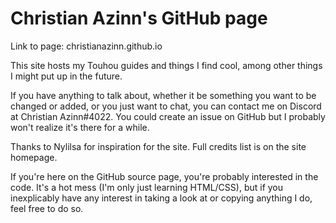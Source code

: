# Christian Azinn's GitHub page

Link to page: christianazinn.github.io

This site hosts my Touhou guides and things I find cool, among other things I might put up in the future.

If you have anything to talk about, whether it be something you want to be changed or added, or you just want to chat, you can contact me on Discord at Christian Azinn#4022. You could create an issue on GitHub but I probably won't realize it's there for a while.

Thanks to Nylilsa for inspiration for the site. Full credits list is on the site homepage.

If you're here on the GitHub source page, you're probably interested in the code. It's a hot mess (I'm only just learning HTML/CSS), but if you inexplicably have any interest in taking a look at or copying anything I do, feel free to do so.
